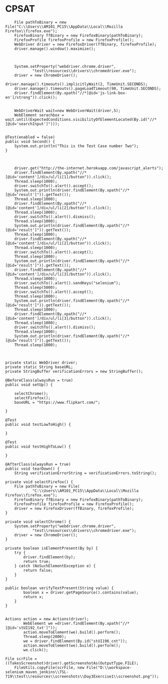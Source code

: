 # CPSAT


		File pathToBinary = new File("C:\\Users\\AM101_PC15\\AppData\\Local\\Mozilla Firefox\\firefox.exe");
		FirefoxBinary ffBinary = new FirefoxBinary(pathToBinary);
		FirefoxProfile firefoxProfile = new FirefoxProfile();
		WebDriver driver = new FirefoxDriver(ffBinary, firefoxProfile);
		driver.manage().window().maximize();



		System.setProperty("webdriver.chrome.driver",
				"test\\resources\\drivers\\chromedriver.exe");
		driver = new ChromeDriver();
		
    driver.manage().timeouts().implicitlyWait(2, TimeUnit.SECONDS);
		driver.manage().timeouts().pageLoadTimeout(90, TimeUnit.SECONDS);
		driver.findElement(By.xpath("//*[@id='js-link-box-en']/strong")).click();
		
		
		WebDriverWait wait=new WebDriverWait(driver,5);
		WebElement serachbox = wait.until(ExpectedConditions.visibilityOfElementLocated(By.id("//*[@id='searchInput']")));
		
    
    @Test(enabled = false)
	public void Second() {
		System.out.println("This is the Test Case number Two");
	}
  
  
  
  		driver.get("http://the-internet.herokuapp.com/javascript_alerts");
		driver.findElement(By.xpath("//*[@id='content']/div/ul/li[1]/button")).click();
		Thread.sleep(1000);
		driver.switchTo().alert().accept();
		System.out.println(driver.findElement(By.xpath("//*[@id='result']")).getText());
		Thread.sleep(1000);
		driver.findElement(By.xpath("//*[@id='content']/div/ul/li[2]/button")).click();
		Thread.sleep(1000);
		driver.switchTo().alert().dismiss();
		Thread.sleep(1000);
		System.out.println(driver.findElement(By.xpath("//*[@id='result']")).getText());	
		Thread.sleep(1000);
		driver.findElement(By.xpath("//*[@id='content']/div/ul/li[2]/button")).click();
		Thread.sleep(1000);
		driver.switchTo().alert().accept();
		Thread.sleep(1000);
		System.out.println(driver.findElement(By.xpath("//*[@id='result']")).getText());
		driver.findElement(By.xpath("//*[@id='content']/div/ul/li[3]/button")).click();
		Thread.sleep(1000);
		driver.switchTo().alert().sendKeys("selenium");
		Thread.sleep(5000);
		driver.switchTo().alert().accept();
		Thread.sleep(1000);
		System.out.println(driver.findElement(By.xpath("//*[@id='result']")).getText());
		Thread.sleep(1000);
		driver.findElement(By.xpath("//*[@id='content']/div/ul/li[3]/button")).click();
		Thread.sleep(1000);
		driver.switchTo().alert().dismiss();
		Thread.sleep(1000);
		System.out.println(driver.findElement(By.xpath("//*[@id='result']")).getText());
		Thread.sleep(1000);



	private static WebDriver driver;
	private static String baseURL;
	private StringBuffer verificationErrors = new StringBuffer();

	@BeforeClass(alwaysRun = true)
	public void setUp() {

		selectChrome();
		selectFirefox();	
		baseURL = "https://www.flipkart.com/";

	}

	@Test
	public void testLowToHigh() {

	}

	@Test
	public void testHighToLow() {

	}

	@AfterClass(alwaysRun = true)
	public void tearDown() {
		String verificationErrorString = verificationErrors.toString();

	private void selectFirefox() {
		File pathToBinary = new File(
				"C:\\Users\\AM101_PC15\\AppData\\Local\\Mozilla Firefox\\firefox.exe");
		FirefoxBinary ffBinary = new FirefoxBinary(pathToBinary);
		FirefoxProfile firefoxProfile = new FirefoxProfile();
		driver = new FirefoxDriver(ffBinary, firefoxProfile);
	}

	private void selectChrome() {
		System.setProperty("webdriver.chrome.driver",
				"test\\resources\\drivers\\chromedriver.exe");
		driver = new ChromeDriver();
	}

	private boolean isElementPresent(By by) {
		try {
			driver.findElement(by);
			return true;
		} catch (NoSuchElementException e) {
			return false;
		}
	}

	public boolean verifyTextPresent(String value) {
			boolean x = driver.getPageSource().contains(value);
			return x;
		}
	}


	Actions action = new Actions(driver);
			WebElement we =driver.findElement(By.xpath("//*[@id='stUI192_txt']"));
			action.moveToElement(we).build().perform();
			Thread.sleep(2000);
			we = driver.findElement(By.id("stUI196_cnt"));
			action.moveToElement(we).build().perform();
			we.click();
    
    File scrFile = ((TakesScreenshot)driver).getScreenshotAs(OutputType.FILE);
		FileUtils.copyFile(scrFile, new File("D:\\workspace-selenium_maven_jenkins\\TSL-719\\test\\resources\\screenshots\\Day3Exercise1\\screenshot.png"));
